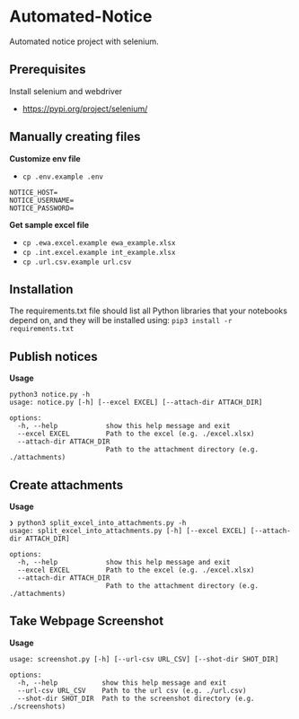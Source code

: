 # Automated-Notice
Automated notice project with selenium.

## Prerequisites
Install selenium and webdriver
- https://pypi.org/project/selenium/ 
## Manually creating files
**Customize env file**
- `cp .env.example .env`
```
NOTICE_HOST=
NOTICE_USERNAME=
NOTICE_PASSWORD=
```
**Get sample excel file**
- `cp .ewa.excel.example ewa_example.xlsx`
- `cp .int.excel.example int_example.xlsx`
- `cp .url.csv.example url.csv`

## Installation
The requirements.txt file should list all Python libraries that your notebooks depend on, and they will be installed using:
```pip3 install -r requirements.txt```

## Publish notices 
**Usage**
```
python3 notice.py -h
usage: notice.py [-h] [--excel EXCEL] [--attach-dir ATTACH_DIR]

options:
  -h, --help            show this help message and exit
  --excel EXCEL         Path to the excel (e.g. ./excel.xlsx)
  --attach-dir ATTACH_DIR
                        Path to the attachment directory (e.g. ./attachments)
```

## Create attachments
**Usage**
```
❯ python3 split_excel_into_attachments.py -h
usage: split_excel_into_attachments.py [-h] [--excel EXCEL] [--attach-dir ATTACH_DIR]

options:
  -h, --help            show this help message and exit
  --excel EXCEL         Path to the excel (e.g. ./excel.xlsx)
  --attach-dir ATTACH_DIR
                        Path to the attachment directory (e.g. ./attachments)
```

## Take Webpage Screenshot
**Usage**
```
usage: screenshot.py [-h] [--url-csv URL_CSV] [--shot-dir SHOT_DIR]

options:
  -h, --help           show this help message and exit
  --url-csv URL_CSV    Path to the url csv (e.g. ./url.csv)
  --shot-dir SHOT_DIR  Path to the screenshot directory (e.g. ./screenshots)
```
